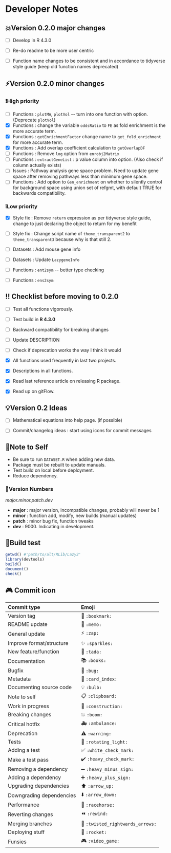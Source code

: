 # Developer Notes

## :boom:Version 0.2.0 major changes

- [ ] Develop in R 4.3.0
- [ ] Re-do readme to be more user centric
- [ ] Function name changes to be consistent and in accordance to tidyverse style guide (keep old function names deprecated)


## :zap:Version 0.2.0 minor changes

### :heavy_exclamation_mark:High priority

- [ ] Functions : `plotMA`, `plotVol` -- turn into one function with option. (Deprecate `plotVol`)
- [x] Functions : change the variable `oddsRatio` to `FE` as fold enrichment is the more accurate term.
- [x] Functions : `getEnrichmentFactor` change name to `get_fold_enrichment` for more accurate term.
- [x] Functions : Add overlap coefficient calculation to `getOverlapDF`
- [ ] Functions : Remove `log` option from `enrobj2Matrix`
- [ ] Functions : `extractGeneList` : p value column into option. (Also check if column actually exists)
- [ ] Issues    : Pathway analysis gene space problem. Need to update gene space after removing pathways less than minimum gene space.
- [ ] Functions : Add option to `Gen_enrichment` on whether to silently control for background space using union set of refgmt, with default TRUE for backwards compatibility.

### :grey_exclamation:Low priority

- [x] Style fix : Remove `return` expression as per tidyverse style guide, change to just declaring the object to return for my benefit
- [ ] Style fix : Change script name of `theme_transparent2` to `theme_transparent3` because why is that still 2.
- [ ] Datasets  : Add mouse gene info
- [ ] Datasets  : Update `LazygeneInfo`
- [ ] Functions : `ent2sym` -- better type checking
- [ ] Functions : `ens2sym`


## :bangbang: Checklist before moving to 0.2.0

- [ ] Test all functions vigorously.
- [ ] Test build in **R 4.3.0**
- [ ] Backward compatibility for breaking changes
- [ ] Update DESCRIPTION
- [ ] Check if deprecation works the way I think it would
- [x] All functions used frequently in last two projects.
- [x] Descriptions in all functions.
- [x] Read last reference article on releasing R package.
- [x] Read up on gitFlow. 


## :bulb:Version 0.2 Ideas

- [ ] Mathematical equations into help page. (if possible)
- [ ] Commit/changelog ideas : start using icons for commit messages


## :memo:Note to Self

* Be sure to run `DATASET.R` when adding new data.
* Package must be rebuilt to update manuals.
* Test build on local before deployment.
* Reduce dependency.


### :1234:Version Numbers

*major.minor.patch.dev*

- **major** : major version, incompatible changes, probably will never be 1
- **minor** : function add, modify, new builds (manual updates)
- **patch** : minor bug fix, function tweaks
- **dev** : 9000. Indicating in development. 


## :rotating_light:Build test

```r
getwd()	#'path/to/alt/RLib/Lazy2'
library(devtools)
build()
document()
check()
```

## :video_game: Commit icon

| Commit type              | Emoji                                                     |
| :----------------------- | :-------------------------------------------------------- |
| Version tag              | :bookmark: `:bookmark:`                                   |
| README update            | :memo: `:memo:`                                           |
| General update           | :zap: `:zap:`                                             |
| Improve format/structure | :sparkles: `:sparkles:`                                   |
| New feature/function     | :tada: `:tada:`                                           |
| Documentation            | :books: `:books:`                                         |
| Bugfix                   | :bug: `:bug:`                                             |
| Metadata                 | :card_index: `:card_index:`                               |
| Documenting source code  | :bulb: `:bulb:`                                           |
| Note to self             | :clipboard: `:clipboard:`                                         |
| Work in progress         | :construction: `:construction:`                           |
| Breaking changes         | :boom: `:boom:`                                           |
| Critical hotfix          | :ambulance: `:ambulance:`                                 |
| Deprecation              | :warning: `:warning:`                                         |
| Tests                    | :rotating_light: `:rotating_light:`                       |
| Adding a test            | :white_check_mark: `:white_check_mark:`                   |
| Make a test pass         | :heavy_check_mark: `:heavy_check_mark:`                   |
| Removing a dependency    | :heavy_minus_sign: `:heavy_minus_sign:`                   |
| Adding a dependency      | :heavy_plus_sign: `:heavy_plus_sign:`                     |
| Upgrading dependencies   | :arrow_up: `:arrow_up:`                                   |
| Downgrading dependencies | :arrow_down: `:arrow_down:`                               |
| Performance              | :racehorse: `:racehorse:`                                 |
| Reverting changes        | :rewind: `:rewind:`                                       |
| Merging branches         | :twisted_rightwards_arrows: `:twisted_rightwards_arrows:` |
| Deploying stuff          | :rocket: `:rocket:`                                       |
| Funsies                  | :video_game: `:video_game:`                               |


